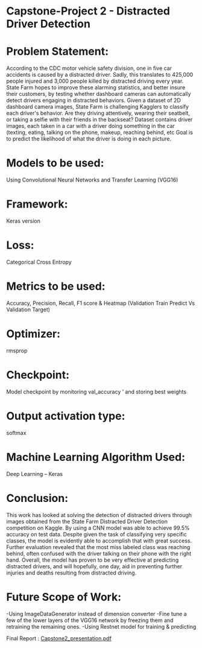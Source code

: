 # Capstone-Project 2 - Distracted Driver Detection


# Problem Statement:

According to the CDC motor vehicle safety division,
one in five car accidents is caused by a
distracted driver. Sadly, this translates to 425,000 people injured and 3,000 people killed by
distracted driving every year.
State Farm
hopes to improve these alarming statistics, and better insure their customers, by
testing whether dashboard cameras can automatically detect drivers engaging in distracted
behaviors. Given a dataset of 2D dashboard camera images, State Farm is challenging Kagglers to
classify each driver's behavior. Are they driving attentively, wearing their seatbelt, or taking a selfie
with their friends in the backseat?
Dataset contains driver images, each taken in a car with a driver doing something in the car
(texting, eating, talking on the phone, makeup, reaching behind, etc
Goal is to predict the likelihood of what the driver is doing in each picture.

# Models to be used: 
Using Convolutional Neural Networks and Transfer Learning (VGG16)

# Framework: 
Keras version

# Loss: 
Categorical Cross Entropy

# Metrics to be used: 
Accuracy, Precision, Recall, F1 score & Heatmap (Validation Train Predict Vs
Validation Target)

# Optimizer:
rmsprop

# Checkpoint:
Model checkpoint by monitoring val_accuracy ’ and storing best weights

# Output activation type:
softmax

# Machine Learning Algorithm Used:
Deep Learning – Keras

# Conclusion:

This work has looked at solving the detection of distracted drivers through images obtained from the
State Farm Distracted Driver Detection competition on Kaggle.
By using a CNN model was able to achieve 99.5% accuracy on test data.
Despite given the task of classifying very specific classes, the model is evidently able to accomplish
that with great success.
Further evaluation revealed that the most miss
labeled class was reaching behind, often confused
with the driver talking on their phone with the right hand. Overall, the model has proven to be very
effective at predicting distracted drivers, and will hopefully, one day, aid in preventing further injuries
and deaths resulting from distracted driving.

# Future Scope of Work:

-Using ImageDataGenerator instead of dimension converter
-Fine tune a few of the lower layers of the VGG16 network by freezing them and retraining the
remaining ones.
-Using Restnet model for training & predicting

Final Report : [Capstone2_presentation.pdf](https://github.com/kneelagandan/Distracted-Driver-Detection/files/7775476/Capstone2_presentation.pdf)
